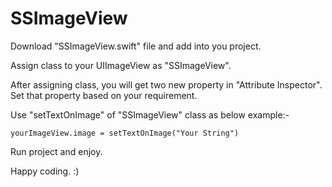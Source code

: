 # SSImageView
Download "SSImageView.swift" file and add into you project.

Assign class to your UIImageView as "SSImageView".

After assigning class, you will get two new property in "Attribute Inspector". Set that property based on your requirement.

Use "setTextOnImage" of "SSImageView" class as below example:-

    yourImageView.image = setTextOnImage("Your String")

Run project and enjoy.

Happy coding. :)
